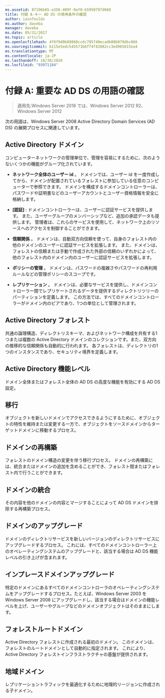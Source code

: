 ```yaml
---
ms.assetid: 87196b65-a356-409f-9af0-b5950797d668
title: 付録 A-キー AD DS の使用条件の確認
author: iainfoulds
ms.author: daveba
manager: daveba
ms.date: 05/31/2017
ms.topic: article
ms.openlocfilehash: 4f8f9d0b89868ccdc795740ecadb00b979dbc066
ms.sourcegitcommit: b115e5edc545571b6ff4f42082cc3ed965815ea4
ms.translationtype: MT
ms.contentlocale: ja-JP
ms.lasthandoff: 10/30/2020
ms.locfileid: "93071184"
---
```

# <a name="appendix-a-reviewing-key-ad-ds-terms"></a>付録 A: 重要な AD DS の用語の確認

>適用先:Windows Server 2016 では、Windows Server 2012 R2、Windows Server 2012

次の用語は、Windows Server 2008 Active Directory Domain Services (AD DS) の展開プロセスに関連しています。

## <a name="active-directory-domain"></a>Active Directory ドメイン
コンピューターネットワークの管理単位で、管理を容易にするために、次のようないくつかの機能がグループ化されています。

-   **ネットワーク全体のユーザー id** 。 ドメインでは、ユーザー id を一度作成してから、ドメインが配置されているフォレストに参加している任意のコンピューターで参照できます。 ドメインを構成するドメインコントローラーは、パスワードや証明書などのユーザーアカウントとユーザー資格情報を安全に格納します。

-   **[認証]** : ドメインコントローラーは、ユーザーに認証サービスを提供します。 また、ユーザーグループのメンバーシップなど、追加の承認データも提供します。 管理者は、これらのサービスを使用して、ネットワーク上のリソースへのアクセスを制御することができます。

-   **信頼関係** 。 ドメインは、自動双方向信頼を使って、自身のフォレスト内の他のドメインのユーザーに認証サービスを拡張します。 また、ドメインは、フォレストの信頼または手動で作成された外部の信頼のいずれかによって、他のフォレスト内のドメイン内のユーザーに認証サービスを拡張します。

-   **ポリシーの管理** 。 ドメインは、パスワードの複雑さやパスワードの再利用ルールなどの管理ポリシーのスコープです。

-   **レプリケーション** 。 ドメインは、必要なサービスを提供し、ドメインコントローラー間でレプリケートされるデータを提供するディレクトリツリーのパーティションを定義します。 この方法では、すべてのドメインコントローラーがドメイン内のピアであり、1つの単位として管理されます。

## <a name="active-directory-forest"></a>Active Directory フォレスト
共通の論理構造、ディレクトリスキーマ、およびネットワーク構成を共有する1つまたは複数の Active Directory ドメインのコレクションです。また、双方向の推移的な信頼関係も自動的に行われます。 各フォレストは、ディレクトリの1つのインスタンスであり、セキュリティ境界を定義します。

## <a name="active-directory-functional-level"></a>Active Directory 機能レベル
ドメイン全体またはフォレスト全体の AD DS の高度な機能を有効にする AD DS 設定。

## <a name="migration"></a>移行
オブジェクトを新しいドメインでアクセスできるようにするために、オブジェクトの特性を維持または変更する一方で、オブジェクトをソースドメインからターゲットドメインに移動するプロセス。

## <a name="domain-restructure"></a>ドメインの再構築
フォレストのドメイン構造の変更を伴う移行プロセス。 ドメインの再構築には、統合またはドメインの追加を含めることができ、フォレスト間またはフォレスト内で行うことができます。

## <a name="domain-consolidation"></a>ドメインの統合
その内容を他のドメインの内容とマージすることによって AD DS ドメインを排除する再構築プロセス。

## <a name="domain-upgrade"></a>ドメインのアップグレード
ドメインのディレクトリサービスを新しいバージョンのディレクトリサービスにアップグレードするプロセス。 これには、すべてのドメインコントローラー上のオペレーティングシステムのアップグレードと、該当する場合は AD DS 機能レベルの引き上げが含まれます。

## <a name="in-place-domain-upgrade"></a>インプレースドメインアップグレード
特定のドメインにあるすべてのドメインコントローラのオペレーティングシステムをアップグレードするプロセス。たとえば、Windows Server 2003 を Windows Server 2008 にアップグレードし、該当する場合はドメインの機能レベルを上げ、ユーザーやグループなどのドメインオブジェクトはそのままにします。

## <a name="forest-root-domain"></a>フォレストルートドメイン
Active Directory フォレストに作成される最初のドメイン。 このドメインは、フォレストのルートドメインとして自動的に指定されます。 これにより、Active Directory フォレストインフラストラクチャの基盤が提供されます。

## <a name="regional-domain"></a>地域ドメイン
レプリケーショントラフィックを最適化するために地理的リージョンに作成される子ドメイン。



